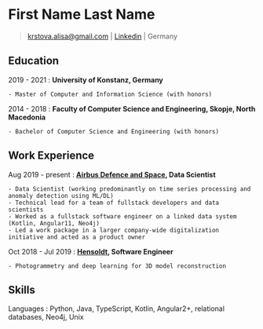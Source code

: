 First Name Last Name
===========

> [krstova.alisa@gmail.com](mailto:krstova.alisa@gmail.com) |
> [Linkedin](https://linkedin.com/alisakrstova) |
> Germany

Education
---------

2019 - 2021
:   **University of Konstanz, Germany**

    - Master of Computer and Information Science (with honors)

2014 - 2018
:   **Faculty of Computer Science and Engineering, Skopje, North Macedonia**

    - Bachelor of Computer Science and Engineering (with honors)

Work Experience
---------------

Aug 2019 - present
:   **[Airbus Defence and Space](https://www.airbus.com/en/products-services/space), Data Scientist**

    - Data Scientist (working predominantly on time series processing and anomaly detection using ML/DL)
    - Technical lead for a team of fullstack developers and data scientists
    - Worked as a fullstack software engineer on a linked data system (Kotlin, Angular11, Neo4j) 
    - Led a work package in a larger company-wide digitalization initiative and acted as a product owner

Oct 2018 - Jul 2019
:   **[Hensoldt](https://www.hensoldt.net/), Software Engineer**

    - Photogrammetry and deep learning for 3D model reconstruction
    


Skills
------

Languages
:   Python, Java, TypeScript, Kotlin, Angular2+, relational databases, Neo4j, Unix
